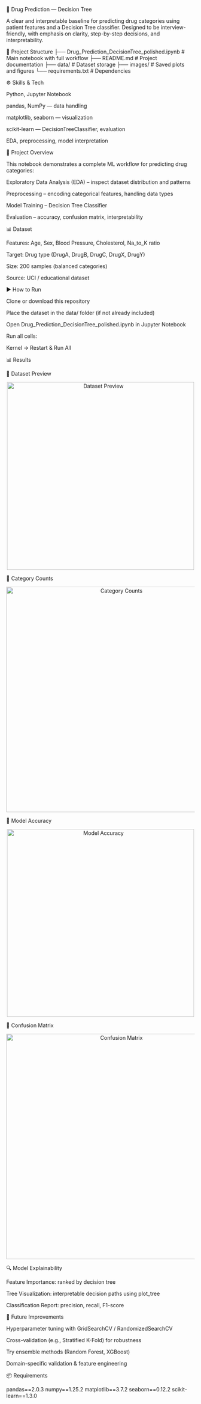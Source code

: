 💊 Drug Prediction — Decision Tree

A clear and interpretable baseline for predicting drug categories using patient features and a Decision Tree classifier. Designed to be interview-friendly, with emphasis on clarity, step-by-step decisions, and interpretability.

📂 Project Structure
├── Drug_Prediction_DecisionTree_polished.ipynb   # Main notebook with full workflow
├── README.md                                     # Project documentation
├── data/                                         # Dataset storage
├── images/                                       # Saved plots and figures
└── requirements.txt                              # Dependencies

⚙️ Skills & Tech

Python, Jupyter Notebook

pandas, NumPy — data handling

matplotlib, seaborn — visualization

scikit-learn — DecisionTreeClassifier, evaluation

EDA, preprocessing, model interpretation

📝 Project Overview

This notebook demonstrates a complete ML workflow for predicting drug categories:

Exploratory Data Analysis (EDA) – inspect dataset distribution and patterns

Preprocessing – encoding categorical features, handling data types

Model Training – Decision Tree Classifier

Evaluation – accuracy, confusion matrix, interpretability

📊 Dataset

Features: Age, Sex, Blood Pressure, Cholesterol, Na_to_K ratio

Target: Drug type (DrugA, DrugB, DrugC, DrugX, DrugY)

Size: 200 samples (balanced categories)

Source: UCI / educational dataset

▶️ How to Run

Clone or download this repository

Place the dataset in the data/ folder (if not already included)

Open Drug_Prediction_DecisionTree_polished.ipynb in Jupyter Notebook

Run all cells:

Kernel → Restart & Run All

📊 Results

🔹 Dataset Preview

<p align="center"> <img src="C:\Users\ShAmiR\OneDrive\Pictures\Screenshots\dataset_preview.png" width="500" alt="Dataset Preview"/> </p>

🔹 Category Counts

<p align="center"> <img src="C:\Users\ShAmiR\OneDrive\Pictures\Screenshots\category_counts.png" width="600" alt="Category Counts"/> </p>

🔹 Model Accuracy

<p align="center"> <img src="C:\Users\ShAmiR\OneDrive\Pictures\Screenshots\model_accuracy.png" width="500" alt="Model Accuracy"/> </p>

🔹 Confusion Matrix

<p align="center"> <img src="C:\Users\ShAmiR\OneDrive\Pictures\Screenshots\imagesconfusion_matrix.png" width="600" alt="Confusion Matrix"/> </p>
🔍 Model Explainability

Feature Importance: ranked by decision tree

Tree Visualization: interpretable decision paths using plot_tree

Classification Report: precision, recall, F1-score

🚀 Future Improvements

Hyperparameter tuning with GridSearchCV / RandomizedSearchCV

Cross-validation (e.g., Stratified K-Fold) for robustness

Try ensemble methods (Random Forest, XGBoost)

Domain-specific validation & feature engineering

📦 Requirements

pandas==2.0.3
numpy==1.25.2
matplotlib==3.7.2
seaborn==0.12.2
scikit-learn==1.3.0
